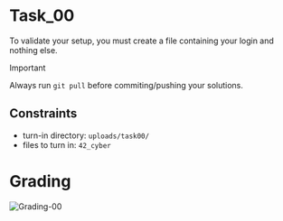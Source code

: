 # Task_00
To validate your setup, you must create a file containing your login and nothing else.

> [!IMPORTANT]
> Always run `git pull` before commiting/pushing your solutions.

## Constraints
- turn-in directory: `uploads/task00/`
- files to turn in: `42_cyber`

# Grading
![Grading-00](https://github.com/jikopp/cyber_be_class_02/actions/workflows/grading-00.yml/badge.svg)